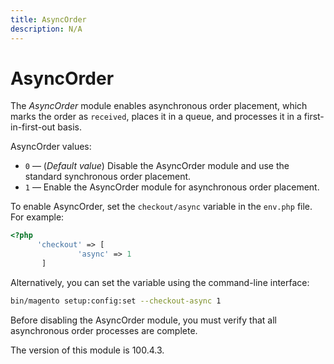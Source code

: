 ```yaml
---
title: AsyncOrder
description: N/A
---
```


# AsyncOrder

The _AsyncOrder_ module enables asynchronous order placement, which marks the order as `received`, places it in a queue, and processes it in a first-in-first-out basis.

AsyncOrder values:

-  `0` — (_Default value_) Disable the AsyncOrder module and use the standard synchronous order placement.
-  `1` — Enable the AsyncOrder module for asynchronous order placement.

To enable AsyncOrder, set the `checkout/async` variable in the `env.php` file. For example:

```php
<?php
      'checkout' => [
               'async' => 1
       ]
```

Alternatively, you can set the variable using the command-line interface:

```bash
bin/magento setup:config:set --checkout-async 1
```

Before disabling the AsyncOrder module, you must verify that all asynchronous order processes are complete.

<InlineAlert slots="text" />
The version of this module is 100.4.3.
